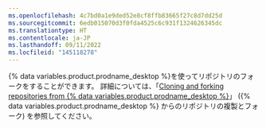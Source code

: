 ```yaml
---
ms.openlocfilehash: 4c7bd0a1e9ded52e8cf8ffb83665f27c8d7dd25d
ms.sourcegitcommit: 6edb015070d3f0fda4525c6c931f1324626345dc
ms.translationtype: HT
ms.contentlocale: ja-JP
ms.lasthandoff: 09/11/2022
ms.locfileid: "145118278"
---
```

{% data variables.product.prodname_desktop %}を使ってリポジトリのフォークをすることができます。 詳細については、「[Cloning and forking repositories from {% data variables.product.prodname_desktop %}](/desktop/contributing-to-projects/cloning-and-forking-repositories-from-github-desktop)」 ({% data variables.product.prodname_desktop %} からのリポジトリの複製とフォーク) を参照してください。
